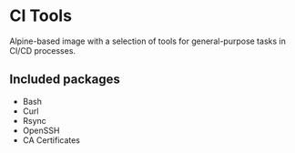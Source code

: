# CI Tools

Alpine-based image with a selection of tools for general-purpose tasks in CI/CD processes.

## Included packages

  - Bash
  - Curl
  - Rsync
  - OpenSSH
  - CA Certificates
